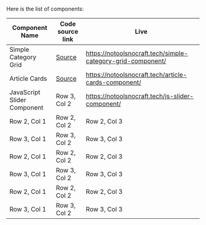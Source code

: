 Here is the list of components:

| Component Name   | Code source link    | Live    |
|--------------|--------------|--------------|
| Simple Category Grid | [Source](https://github.com/NoToolsNoCraft/WordPress-components/blob/main/Category%20Grid/SimpleCategoryGrid.html) | https://notoolsnocraft.tech/simple-category-grid-component/ |
| Article Cards | [Source](https://github.com/NoToolsNoCraft/WordPress-components/blob/main/Article%20Cards%20Component/ArticleCards.html) | https://notoolsnocraft.tech/article-cards-component/ |
| JavaScript Slider Component | Row 3, Col 2 | https://notoolsnocraft.tech/js-slider-component/ |
| Row 2, Col 1 | Row 2, Col 2 | Row 2, Col 3 |
| Row 3, Col 1 | Row 3, Col 2 | Row 3, Col 3 |
| Row 2, Col 1 | Row 2, Col 2 | Row 2, Col 3 |
| Row 3, Col 1 | Row 3, Col 2 | Row 3, Col 3 |
| Row 2, Col 1 | Row 2, Col 2 | Row 2, Col 3 |
| Row 3, Col 1 | Row 3, Col 2 | Row 3, Col 3 |
